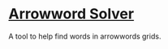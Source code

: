 # [Arrowword Solver](https://arrowwordsolver.vercel.app/)

A tool to help find words in arrowwords grids.
